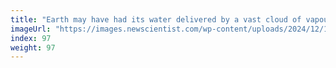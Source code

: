 ```yaml
---
title: "Earth may have had its water delivered by a vast cloud of vapour"
imageUrl: "https://images.newscientist.com/wp-content/uploads/2024/12/11141245/SEI_232670154.jpg?width=788"
index: 97
weight: 97
---
```


